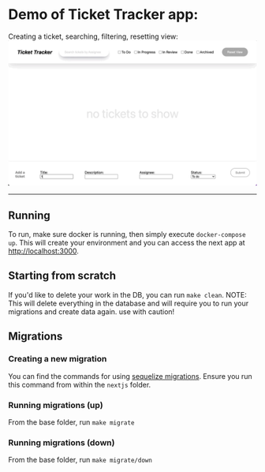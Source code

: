 # Demo of Ticket Tracker app:

Creating a ticket, searching, filtering, resetting view:
![](demo.gif)

---

## Running

To run, make sure docker is running, then simply execute `docker-compose up`. This will create your environment and you can access the next app at [http://localhost:3000](http://localhost:3000).

## Starting from scratch

If you'd like to delete your work in the DB, you can run `make clean`. NOTE: This will delete everything in the database and will require you to run your migrations and create data again. use with caution!

## Migrations

### Creating a new migration

You can find the commands for using [sequelize migrations](https://sequelize.org/docs/v6/other-topics/migrations/). Ensure you run this command from within the `nextjs` folder.

### Running migrations (up)

From the base folder, run `make migrate`

### Running migrations (down)

From the base folder, run `make migrate/down`
